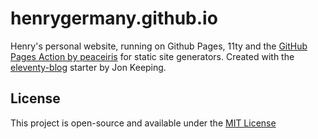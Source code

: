 # henrygermany.github.io

Henry's personal website, running on Github Pages, 11ty and the [GitHub Pages Action by peaceiris](https://github.com/peaceiris/actions-gh-pages) for static site generators.
Created with the [eleventy-blog](https://github.com/JonUK/eleventy-blog) starter by Jon Keeping.

## License
This project is open-source and available under the [MIT License](LICENSE)